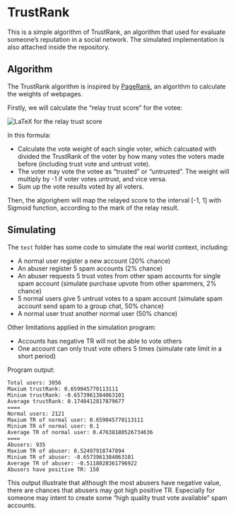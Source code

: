 # TrustRank
This is a simple algorithm of TrustRank, an algorithm that used for evaluate someone’s reputation in a social network. The simulated implementation is also attached inside the repository.

## Algorithm
The TrustRank algorithm is inspired by [PageRank](https://en.wikipedia.org/wiki/PageRank), an algorithm to calculate the weights of webpages.

Firstly, we will calculate the “relay trust score” for the votee:

![LaTeX for the relay trust score](https://latex.codecogs.com/svg.image?\text{rawTrustScore}=\sum_{i=1}^{n}\left(\frac{TR(v_i)}{V(v_i)}\right)\cdot\text{sign}(v_i))

In this formula:

- Calculate the vote weight of each single voter, which calcuated with divided the TrustRank of the voter by how many votes the voters made before (including trust vote and untrust vote).
- The voter may vote the votee as “trusted” or “untrusted”. The weight will multiply by -1 if voter votes untrust, and vice versa.
- Sum up the vote results voted by all voters.

Then, the algorighem will map the relayed score to the interval [-1, 1] with Sigmoid function, according to the mark of the relay result.

## Simulating
The `test` folder has some code to simulate the real world context, including:

- A normal user register a new account (20% chance)
- An abuser register 5 spam accounts (2% chance)
- An abuser requests 5 trust votes from other spam accounts for single spam account (simulate purchase upvote from other spammers, 2% chance)
- 5 normal users give 5 untrust votes to a spam account (simulate spam account send spam to a group chat, 50% chance)
- A normal user trust another normal user (50% chance)

Other limitations applied in the simulation program:

- Accounts has negative TR will not be able to vote others
- One account can only trust vote others 5 times (simulate rate limit in a short period)

Program output:

```text
Total users: 3056
Maxium trustRank: 0.659045770113111
Minium trustRank: -0.6573961384063101
Average trustRank: 0.1740412817879677
====
Normal users: 2121
Maxium TR of normal user: 0.659045770113111
Minium TR of normal user: 0.1
Average TR of normal user: 0.47638180526734636
====
Abusers: 935
Maxium TR of abuser: 0.52497918747894
Minium TR of abuser: -0.6573961384063101
Average TR of abuser: -0.5118028361796922
Abusers have positive TR: 150
```

This output illustrate that although the most abusers have negative value, there are chances that abusers may got high positive TR. Especially for someone may intent to create some “high quality trust vote available” spam accounts.